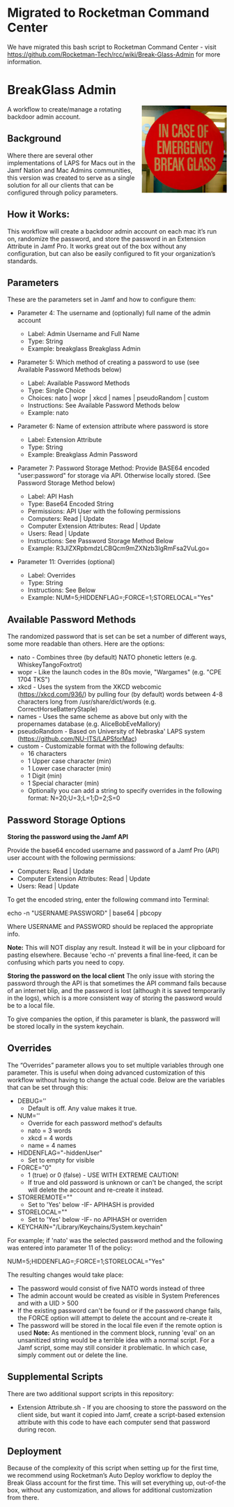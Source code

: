 # Migrated to Rocketman Command Center
We have migrated this bash script to Rocketman Command Center - visit https://github.com/Rocketman-Tech/rcc/wiki/Break-Glass-Admin for more information.

# BreakGlass Admin
<img src="images/breakglass.jpg" height="200" align=right alt="In case of emergency, break glass">

A workflow to create/manage a rotating backdoor admin account.

## Background

Where there are several other implementations of LAPS for Macs out in the Jamf Nation and Mac Admins communities, this version was created to serve as a single solution for all our clients that can be configured through policy parameters.

## How it Works:

This workflow will create a backdoor admin account on each mac it’s run on, randomize the password, and store the password in an Extension Attribute in Jamf Pro. It works great out of the box without any configuration, but can also be easily configured to fit your organization’s standards.

## Parameters
These are the parameters set in Jamf and how to configure them:

- Parameter 4: The username and (optionally) full name of the admin account
	- Label: Admin Username and Full Name
	- Type: String
	- Example: breakglass Breakglass Admin

- Parameter 5: Which method of creating a password to use (see Available Password Methods below)
	- Label: Available Password Methods
	- Type: Single Choice
	- Choices: nato | wopr | xkcd | names | pseudoRandom | custom
	- Instructions: See Available Password Methods below
	- Example: nato

- Parameter 6: Name of extension attribute where password is store
	- Label: Extension Attribute
	- Type: String
	- Example: Breakglass Admin Password

- Parameter 7: Password Storage Method: Provide BASE64 encoded "user:password" for storage via API. Otherwise locally stored. (See Password Storage Method below)
	- Label: API Hash
	- Type: Base64 Encoded String
	- Permissions: API User with the following permissions
	- Computers: Read | Update
	- Computer Extension Attributes: Read | Update
	- Users: Read | Update
	- Instructions: See Password Storage Method Below
	- Example: R3JlZXRpbmdzLCBQcm9mZXNzb3IgRmFsa2VuLgo=
	
- Parameter 11: Overrides (optional)
	- Label: Overrides
	- Type: String
	- Instructions: See Below
	- Example: NUM=5;HIDDENFLAG=;FORCE=1;STORELOCAL="Yes"

## Available Password Methods
The randomized password that is set can be set a number of different ways, some more readable than others. Here are the options:

- nato - Combines three (by default) NATO phonetic letters (e.g. WhiskeyTangoFoxtrot)
- wopr - Like the launch codes in the 80s movie, "Wargames" (e.g. "CPE 1704 TKS")
- xkcd - Uses the system from the XKCD webcomic (https://xkcd.com/936/) by pulling four (by default) words between 4-8 characters long from /usr/share/dict/words (e.g. CorrectHorseBatteryStaple)
- names - Uses the same scheme as above but only with the propernames database (e.g. AliceBobEveMallory)
- pseudoRandom - Based on University of Nebraska' LAPS system (https://github.com/NU-ITS/LAPSforMac)
- custom - Customizable format with the following defaults:
	- 16 characters
	- 1 Upper case character (min)
	- 1 Lower case character (min)
	- 1 Digit (min)
	- 1 Special character (min)
	- Optionally you can add a string to specify overrides in the following format: N=20;U=3;L=1;D=2;S=0

## Password Storage Options

**Storing the password using the Jamf API**

Provide the base64 encoded username and password of a Jamf Pro (API) user account with the following permissions:

- Computers: Read | Update
- Computer Extension Attributes: Read | Update
- Users: Read | Update

To get the encoded string, enter the following command into Terminal:

echo -n "USERNAME:PASSWORD" | base64 | pbcopy

Where USERNAME and PASSWORD should be replaced the appropriate info.

**Note:** This will NOT display any result. Instead it will be in your clipboard for pasting elsewhere. Because 'echo -n' prevents a final line-feed, it can be confusing which parts you need to copy.

**Storing the password on the local client**
The only issue with storing the password through the API is that sometimes the API command fails because of an internet blip, and the password is lost (although it is saved temporarily in the logs), which is a more consistent way of storing the password would be to a local file.

To give companies the option, if this parameter is blank, the password will be stored locally in the system keychain.

## Overrides
The “Overrides” parameter allows you to set multiple variables through one parameter. This is useful when doing advanced customization of this workflow without having to change the actual code. Below are the variables that can be set through this:

- DEBUG=’’
	- Default is off. Any value makes it true.
- NUM='' 
	- Override for each password method's defaults
	- nato =  3 words
	- xkcd =  4 words
	- name =  4 names
- HIDDENFLAG="-hiddenUser"
	- Set to empty for visible
- FORCE="0" 
	- 1 (true) or 0 (false) - USE WITH EXTREME CAUTION!
	- If true and old password is unknown or can't be changed, the script will delete the account and re-create it instead.
- STOREREMOTE=""
	- Set to 'Yes' below -IF- APIHASH is provided
- STORELOCAL=""
	- Set to 'Yes' below -IF- no APIHASH or overriden
- KEYCHAIN="/Library/Keychains/System.keychain"

For example; if 'nato' was the selected password method and the following was entered into parameter 11 of the policy:

NUM=5;HIDDENFLAG=;FORCE=1;STORELOCAL="Yes"

The resulting changes would take place:
- The password would consist of five NATO words instead of three
- The admin account would be created as visible in System Preferences and with a UID > 500
- If the existing password can't be found or if the password change fails, the FORCE option will attempt to delete the account and re-create it
- The password will be stored in the local file even if the remote option is used
**Note:** As mentioned in the comment block, running 'eval' on an unsanitized string would be a terrible idea with a normal script. For a Jamf script, some may still consider it problematic. In which case, simply comment out or delete the line.

## Supplemental Scripts
There are two additional support scripts in this repository:
- Extension Attribute.sh - If you are choosing to store the password on the client side, but want it copied into Jamf, create a script-based extension attribute with this code to have each computer send that password during recon.

## Deployment
Because of the complexity of this script when setting up for the first time, we recommend using Rocketman’s Auto Deploy workflow to deploy the Break Glass account for the first time. This will set everything up, out-of-the box, without any customization, and allows for additional customization from there. 
